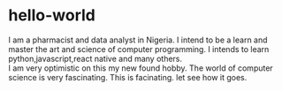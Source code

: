 # hello-world
I am a pharmacist and data analyst in Nigeria. I intend to be a learn and master the art and science of computer programming. 
I intends to learn python,javascript,react native and many others.  
I am very optimistic on this my new found hobby.
The world of computer science is very fascinating.
This is facinating.
let see how it goes.
